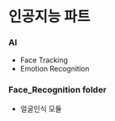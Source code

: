 # 인공지능 파트

### AI
  - Face Tracking
  - Emotion Recognition
  
### Face_Recognition folder
  - 얼굴인식 모듈
